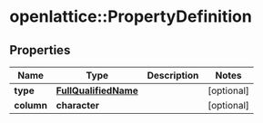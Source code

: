 # openlattice::PropertyDefinition

## Properties
Name | Type | Description | Notes
------------ | ------------- | ------------- | -------------
**type** | [**FullQualifiedName**](FullQualifiedName.md) |  | [optional] 
**column** | **character** |  | [optional] 


